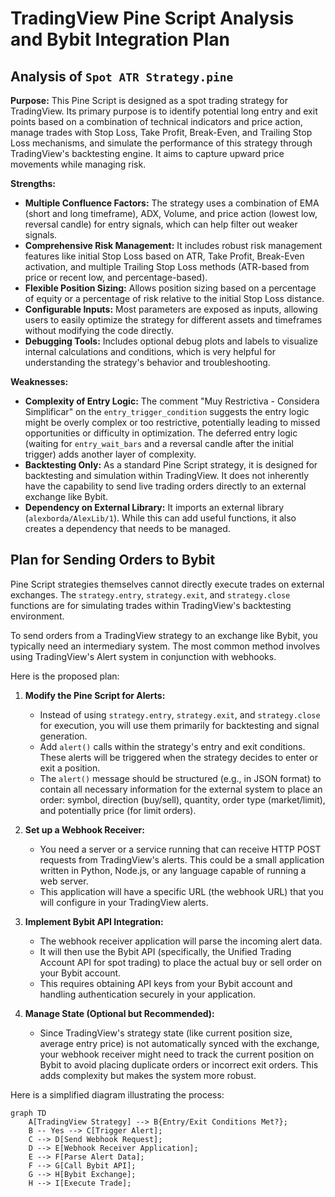 # TradingView Pine Script Analysis and Bybit Integration Plan

## Analysis of `Spot ATR Strategy.pine`

**Purpose:**
This Pine Script is designed as a spot trading strategy for TradingView. Its primary purpose is to identify potential long entry and exit points based on a combination of technical indicators and price action, manage trades with Stop Loss, Take Profit, Break-Even, and Trailing Stop Loss mechanisms, and simulate the performance of this strategy through TradingView's backtesting engine. It aims to capture upward price movements while managing risk.

**Strengths:**
*   **Multiple Confluence Factors:** The strategy uses a combination of EMA (short and long timeframe), ADX, Volume, and price action (lowest low, reversal candle) for entry signals, which can help filter out weaker signals.
*   **Comprehensive Risk Management:** It includes robust risk management features like initial Stop Loss based on ATR, Take Profit, Break-Even activation, and multiple Trailing Stop Loss methods (ATR-based from price or recent low, and percentage-based).
*   **Flexible Position Sizing:** Allows position sizing based on a percentage of equity or a percentage of risk relative to the initial Stop Loss distance.
*   **Configurable Inputs:** Most parameters are exposed as inputs, allowing users to easily optimize the strategy for different assets and timeframes without modifying the code directly.
*   **Debugging Tools:** Includes optional debug plots and labels to visualize internal calculations and conditions, which is very helpful for understanding the strategy's behavior and troubleshooting.

**Weaknesses:**
*   **Complexity of Entry Logic:** The comment "Muy Restrictiva - Considera Simplificar" on the `entry_trigger_condition` suggests the entry logic might be overly complex or too restrictive, potentially leading to missed opportunities or difficulty in optimization. The deferred entry logic (waiting for `entry_wait_bars` and a reversal candle after the initial trigger) adds another layer of complexity.
*   **Backtesting Only:** As a standard Pine Script strategy, it is designed for backtesting and simulation within TradingView. It does not inherently have the capability to send live trading orders directly to an external exchange like Bybit.
*   **Dependency on External Library:** It imports an external library (`alexborda/AlexLib/1`). While this can add useful functions, it also creates a dependency that needs to be managed.

## Plan for Sending Orders to Bybit

Pine Script strategies themselves cannot directly execute trades on external exchanges. The `strategy.entry`, `strategy.exit`, and `strategy.close` functions are for simulating trades within TradingView's backtesting environment.

To send orders from a TradingView strategy to an exchange like Bybit, you typically need an intermediary system. The most common method involves using TradingView's Alert system in conjunction with webhooks.

Here is the proposed plan:

1.  **Modify the Pine Script for Alerts:**
    *   Instead of using `strategy.entry`, `strategy.exit`, and `strategy.close` for execution, you will use them primarily for backtesting and signal generation.
    *   Add `alert()` calls within the strategy's entry and exit conditions. These alerts will be triggered when the strategy decides to enter or exit a position.
    *   The `alert()` message should be structured (e.g., in JSON format) to contain all necessary information for the external system to place an order: symbol, direction (buy/sell), quantity, order type (market/limit), and potentially price (for limit orders).

2.  **Set up a Webhook Receiver:**
    *   You need a server or a service running that can receive HTTP POST requests from TradingView's alerts. This could be a small application written in Python, Node.js, or any language capable of running a web server.
    *   This application will have a specific URL (the webhook URL) that you will configure in your TradingView alerts.

3.  **Implement Bybit API Integration:**
    *   The webhook receiver application will parse the incoming alert data.
    *   It will then use the Bybit API (specifically, the Unified Trading Account API for spot trading) to place the actual buy or sell order on your Bybit account.
    *   This requires obtaining API keys from your Bybit account and handling authentication securely in your application.

4.  **Manage State (Optional but Recommended):**
    *   Since TradingView's strategy state (like current position size, average entry price) is not automatically synced with the exchange, your webhook receiver might need to track the current position on Bybit to avoid placing duplicate orders or incorrect exit orders. This adds complexity but makes the system more robust.

Here is a simplified diagram illustrating the process:

```mermaid
graph TD
    A[TradingView Strategy] --> B{Entry/Exit Conditions Met?};
    B -- Yes --> C[Trigger Alert];
    C --> D[Send Webhook Request];
    D --> E[Webhook Receiver Application];
    E --> F[Parse Alert Data];
    F --> G[Call Bybit API];
    G --> H[Bybit Exchange];
    H --> I[Execute Trade];